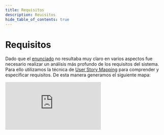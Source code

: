 ```yaml
---
title: Requisitos
description: Reuisitos
hide_table_of_contents: true
---
```


# Requisitos

Dado que el [enunciado](https://taller-de-programacion-2.github.io/2020-10-04-trabajo-practico/) no resultaba muy claro en varios aspectos fue necesario realizar un análisis más profundo de los requisitos del sistema. Para ello utilizamos la técnica de [User Story Mapping](https://www.scrum.org/resources/blog/como-hacer-un-user-story-mapping) para comprender y especificar requisitos. De esta manera generamos el siguiente mapa:

<iframe src="https://bookbnb.storiesonboard.com/m/c-hCbMgGu0OYAoSV3HM45w" frameBorder="0" allowFullScreen
        style={{width: '100%', height: '700px'}}/>
